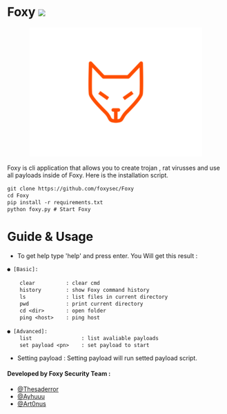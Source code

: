 # Foxy ![](https://visitor-badge.glitch.me/badge?page_id=foxysec.foxy)  

<div> 
  <p align="center">
    <img src="_assets/b_foxy.svg" width="400"> 
  </p>
</div>

Foxy is cli application that allows you to create trojan , rat virusses and use all payloads inside of Foxy. 
Here is the installation script.
```
git clone https://github.com/foxysec/Foxy
cd Foxy
pip install -r requirements.txt
python foxy.py # Start Foxy
```

# Guide & Usage
* To get help type 'help' and press enter. You Will get this result :
```
● [Basic]: 

    clear          : clear cmd
    history        : show Foxy command history
    ls             : list files in current directory
    pwd            : print current directory
    cd <dir>       : open folder
    ping <host>    : ping host

● [Advanced]:
    list                : list avaliable payloads
    set payload <pn>    : set payload to start 
```
* Setting payload : Setting payload will run setted payload script. 

#### **Developed by Foxy Security Team** :
* [@Thesaderror](https://github.com/Thesaderror)  
* [@Ayhuuu](https://github.com/Ayhuuu)  
* [@Art0nus](https://github.com/Art0nus)  
